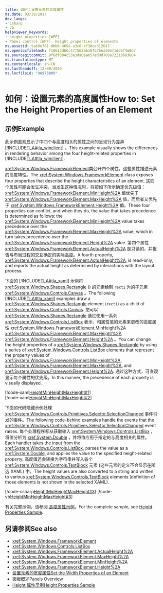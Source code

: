 ```yaml
---
title: 如何：设置元素的高度属性
ms.date: 03/30/2017
dev_langs:
- csharp
- vb
helpviewer_keywords:
- height properties [WPF]
- Panel control [WPF], height properties of elements
ms.assetid: 5ab9e781-dbb8-469a-a3c8-cf38ce312647
ms.openlocfilehash: f18612d66c477562eb387b76ea30e71dd5f4e8d7
ms.sourcegitcommit: 9f6df084c53a3da0ea657ed0d708a72213683084
ms.translationtype: MT
ms.contentlocale: zh-CN
ms.lasthandoff: 12/09/2020
ms.locfileid: "96973809"
---
```

# <a name="how-to-set-the-height-properties-of-an-element"></a><span data-ttu-id="fdbdc-102">如何：设置元素的高度属性</span><span class="sxs-lookup"><span data-stu-id="fdbdc-102">How to: Set the Height Properties of an Element</span></span>
## <a name="example"></a><span data-ttu-id="fdbdc-103">示例</span><span class="sxs-lookup"><span data-stu-id="fdbdc-103">Example</span></span>  
 <span data-ttu-id="fdbdc-104">此示例直观显示了中四个与高度相关的属性之间的呈现行为差异 [!INCLUDE[TLA#tla_winclient](../../../includes/tlasharptla-winclient-md.md)] 。</span><span class="sxs-lookup"><span data-stu-id="fdbdc-104">This example visually shows the differences in rendering behavior among the four height-related properties in [!INCLUDE[TLA#tla_winclient](../../../includes/tlasharptla-winclient-md.md)].</span></span>  
  
 <span data-ttu-id="fdbdc-105"><xref:System.Windows.FrameworkElement>类公开四个属性，这些属性描述元素的高度特性。</span><span class="sxs-lookup"><span data-stu-id="fdbdc-105">The <xref:System.Windows.FrameworkElement> class exposes four properties that describe the height characteristics of an element.</span></span> <span data-ttu-id="fdbdc-106">这四个属性可能会发生冲突，当发生这种情况时，将按如下所示确定优先级值： <xref:System.Windows.FrameworkElement.MinHeight%2A> 值优先于 <xref:System.Windows.FrameworkElement.MaxHeight%2A> 值，而后者又优先于 <xref:System.Windows.FrameworkElement.Height%2A> 值。</span><span class="sxs-lookup"><span data-stu-id="fdbdc-106">These four properties can conflict, and when they do, the value that takes precedence is determined as follows: the <xref:System.Windows.FrameworkElement.MinHeight%2A> value takes precedence over the <xref:System.Windows.FrameworkElement.MaxHeight%2A> value, which in turn takes precedence over the <xref:System.Windows.FrameworkElement.Height%2A> value.</span></span> <span data-ttu-id="fdbdc-107">第四个属性 <xref:System.Windows.FrameworkElement.ActualHeight%2A> 是只读的，并报告与布局过程的交互确定的实际高度。</span><span class="sxs-lookup"><span data-stu-id="fdbdc-107">A fourth property, <xref:System.Windows.FrameworkElement.ActualHeight%2A>, is read-only, and reports the actual height as determined by interactions with the layout process.</span></span>  
  
 <span data-ttu-id="fdbdc-108">下面的 [!INCLUDE[TLA#tla_xaml](../../../includes/tlasharptla-xaml-md.md)] 示例将 <xref:System.Windows.Shapes.Rectangle> () 的元素绘制 `rect1` 为的子元素 <xref:System.Windows.Controls.Canvas> 。</span><span class="sxs-lookup"><span data-stu-id="fdbdc-108">The following [!INCLUDE[TLA#tla_xaml](../../../includes/tlasharptla-xaml-md.md)] examples draw a <xref:System.Windows.Shapes.Rectangle> element (`rect1`) as a child of <xref:System.Windows.Controls.Canvas>.</span></span> <span data-ttu-id="fdbdc-109">您可以 <xref:System.Windows.Shapes.Rectangle> 通过使用一系列 <xref:System.Windows.Controls.ListBox> 表示、和属性值的元素来更改的高度属性 <xref:System.Windows.FrameworkElement.MinHeight%2A> <xref:System.Windows.FrameworkElement.MaxHeight%2A> <xref:System.Windows.FrameworkElement.Height%2A> 。</span><span class="sxs-lookup"><span data-stu-id="fdbdc-109">You can change the height properties of a <xref:System.Windows.Shapes.Rectangle> by using a series of <xref:System.Windows.Controls.ListBox> elements that represent the property values of <xref:System.Windows.FrameworkElement.MinHeight%2A>, <xref:System.Windows.FrameworkElement.MaxHeight%2A>, and <xref:System.Windows.FrameworkElement.Height%2A>.</span></span> <span data-ttu-id="fdbdc-110">通过这种方式，可直观显示每个属性的优先级。</span><span class="sxs-lookup"><span data-stu-id="fdbdc-110">In this manner, the precedence of each property is visually displayed.</span></span>  
  
 [!code-xaml[HeightMinHeightMaxHeight#1](~/samples/snippets/csharp/VS_Snippets_Wpf/HeightMinHeightMaxHeight/CSharp/Window1.xaml#1)]  
[!code-xaml[HeightMinHeightMaxHeight#2](~/samples/snippets/csharp/VS_Snippets_Wpf/HeightMinHeightMaxHeight/CSharp/Window1.xaml#2)]  
  
 <span data-ttu-id="fdbdc-111">下面的代码隐藏示例处理 <xref:System.Windows.Controls.Primitives.Selector.SelectionChanged> 事件引发的事件。</span><span class="sxs-lookup"><span data-stu-id="fdbdc-111">The following code-behind examples handle the events that the <xref:System.Windows.Controls.Primitives.Selector.SelectionChanged> event raises.</span></span> <span data-ttu-id="fdbdc-112">每个处理程序都从获取输入 <xref:System.Windows.Controls.ListBox> ，将值分析为 <xref:System.Double> ，并将值应用于指定的与高度相关的属性。</span><span class="sxs-lookup"><span data-stu-id="fdbdc-112">Each handler takes the input from the <xref:System.Windows.Controls.ListBox>, parses the value as a <xref:System.Double>, and applies the value to the specified height-related property.</span></span> <span data-ttu-id="fdbdc-113">高度值还会转换为字符串并写入各个 <xref:System.Windows.Controls.TextBlock> 元素 (这些元素的定义不会显示在所选 XAML) 中。</span><span class="sxs-lookup"><span data-stu-id="fdbdc-113">The height values are also converted to a string and written to various <xref:System.Windows.Controls.TextBlock> elements (definition of those elements is not shown in the selected XAML).</span></span>  
  
 [!code-csharp[HeightMinHeightMaxHeight#3](~/samples/snippets/csharp/VS_Snippets_Wpf/HeightMinHeightMaxHeight/CSharp/Window1.xaml.cs#3)]
 [!code-vb[HeightMinHeightMaxHeight#3](~/samples/snippets/visualbasic/VS_Snippets_Wpf/HeightMinHeightMaxHeight/VisualBasic/Window1.xaml.vb#3)]  
  
 <span data-ttu-id="fdbdc-114">有关完整示例，请参阅 [高度属性示例](https://github.com/microsoft/WPF-Samples/tree/master/Elements/HeightProperties)。</span><span class="sxs-lookup"><span data-stu-id="fdbdc-114">For the complete sample, see [Height Properties Sample](https://github.com/microsoft/WPF-Samples/tree/master/Elements/HeightProperties).</span></span>  
  
## <a name="see-also"></a><span data-ttu-id="fdbdc-115">另请参阅</span><span class="sxs-lookup"><span data-stu-id="fdbdc-115">See also</span></span>

- <xref:System.Windows.FrameworkElement>
- <xref:System.Windows.Controls.ListBox>
- <xref:System.Windows.FrameworkElement.ActualHeight%2A>
- <xref:System.Windows.FrameworkElement.MaxHeight%2A>
- <xref:System.Windows.FrameworkElement.MinHeight%2A>
- <xref:System.Windows.FrameworkElement.Height%2A>
- [<span data-ttu-id="fdbdc-116">设置元素的宽度属性</span><span class="sxs-lookup"><span data-stu-id="fdbdc-116">Set the Width Properties of an Element</span></span>](how-to-set-the-width-properties-of-an-element.md)
- [<span data-ttu-id="fdbdc-117">面板概述</span><span class="sxs-lookup"><span data-stu-id="fdbdc-117">Panels Overview</span></span>](panels-overview.md)
- [<span data-ttu-id="fdbdc-118">Height 属性示例</span><span class="sxs-lookup"><span data-stu-id="fdbdc-118">Height Properties Sample</span></span>](https://github.com/microsoft/WPF-Samples/tree/master/Elements/HeightProperties)
